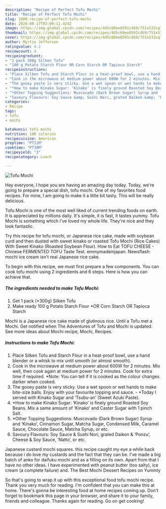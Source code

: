 ```yaml
---
description: "Recipe of Perfect Tofu Mochi"
title: "Recipe of Perfect Tofu Mochi"
slug: 1800-recipe-of-perfect-tofu-mochi
date: 2020-08-17T03:09:11.424Z
image: https://img-global.cpcdn.com/recipes/4d5c60ee8591c4b9/751x532cq70/tofu-mochi-recipe-main-photo.jpg
thumbnail: https://img-global.cpcdn.com/recipes/4d5c60ee8591c4b9/751x532cq70/tofu-mochi-recipe-main-photo.jpg
cover: https://img-global.cpcdn.com/recipes/4d5c60ee8591c4b9/751x532cq70/tofu-mochi-recipe-main-photo.jpg
author: Myrtie Jefferson
ratingvalue: 4.2
reviewcount: 4
recipeingredient:
- "1 pack 300g Silken Tofu"
- "100 g Potato Starch Flour OR Corn Starch OR Tapioca Starch"
recipeinstructions:
- "Place Silken Tofu and Starch Flour in a heat-proof bowl, use a hand blender or a whisk to mix until smooth (or almost smooth)."
- "Cook in the microwave at medium power about 600W for 2 minutes. Mix well, then cook again at medium power for 2 minutes. Cook for extra time if required. *Note: You can tell if it is cooked as the colour changes darker when cooked."
- "The gooey paste is very sticky. Use a wet spoon or wet hands to make bite-size balls. Enjoy with your favourite topping and sauce. *Today I served with Kinako Sugar and ‘Tsubu-an’ (Sweet Azuki Paste)."
- "*How to make Kinako Sugar: ‘Kinako’ is finely ground Roasted Soy Beans. Mix a same amount of ‘Kinako’ and Caster Sugar with 1 pinch Salt."
- "*Other Topping Suggestions: Muscovado (Dark Brown Sugar) Syrup and ‘Kinako’, Cinnamon Sugar, Matcha Sugar, Condensed Milk, Caramel Sauce, Chocolate Sauce, Matcha Syrup, or etc."
- "Savoury Flavours: Soy Sauce &amp; Sushi Nori, grated Daikon &amp; ‘Ponzu’, Cheese &amp; Soy Sauce, ‘Natto’, or etc."
categories:
- Recipe
tags:
- tofu
- mochi

katakunci: tofu mochi 
nutrition: 188 calories
recipecuisine: American
preptime: "PT11M"
cooktime: "PT30M"
recipeyield: "3"
recipecategory: Lunch

---
```



![Tofu Mochi](https://img-global.cpcdn.com/recipes/4d5c60ee8591c4b9/751x532cq70/tofu-mochi-recipe-main-photo.jpg)

Hey everyone, I hope you are having an amazing day today. Today, we're going to prepare a special dish, tofu mochi. One of my favorites food recipes. For mine, I am going to make it a little bit tasty. This will be really delicious.

Tofu Mochi is one of the most well liked of current trending foods on earth. It is appreciated by millions daily. It's simple, it is fast, it tastes yummy. Tofu Mochi is something which I've loved my whole life. They're nice and they look fantastic.

Try this recipe for tofu mochi, or Japanese rice cake, made with soybean curd and then dusted with sweet kinako or roasted Tofu Mochi (Rice Cakes) With Sweet Kinako (Roasted Soybean Flour). How to Eat TOFU CHEESE - Chinese FERMENTED TOFU Taste Test. emmymadeinjapan. Newsflash: mochi ice cream isn&#39;t real Japanese rice cake.


To begin with this recipe, we must first prepare a few components. You can cook tofu mochi using 2 ingredients and 6 steps. Here is how you can achieve that.

<!--inarticleads1-->

##### The ingredients needed to make Tofu Mochi:

1. Get 1 pack (*300g) Silken Tofu
1. Make ready 100 g Potato Starch Flour *OR Corn Starch OR Tapioca Starch


Mochi is a Japanese rice cake made of glutinous rice. Until a Tofu met a Mochi. Get notified when The Adventures of Tofu and Mochi is updated. See more ideas about Mochi recipe, Mochi, Recipes. 

<!--inarticleads2-->

##### Instructions to make Tofu Mochi:

1. Place Silken Tofu and Starch Flour in a heat-proof bowl, use a hand blender or a whisk to mix until smooth (or almost smooth).
1. Cook in the microwave at medium power about 600W for 2 minutes. Mix well, then cook again at medium power for 2 minutes. Cook for extra time if required. *Note: You can tell if it is cooked as the colour changes darker when cooked.
1. The gooey paste is very sticky. Use a wet spoon or wet hands to make bite-size balls. Enjoy with your favourite topping and sauce. - *Today I served with Kinako Sugar and ‘Tsubu-an’ (Sweet Azuki Paste).
1. *How to make Kinako Sugar: ‘Kinako’ is finely ground Roasted Soy Beans. Mix a same amount of ‘Kinako’ and Caster Sugar with 1 pinch Salt.
1. *Other Topping Suggestions: Muscovado (Dark Brown Sugar) Syrup and ‘Kinako’, Cinnamon Sugar, Matcha Sugar, Condensed Milk, Caramel Sauce, Chocolate Sauce, Matcha Syrup, or etc.
1. Savoury Flavours: Soy Sauce &amp; Sushi Nori, grated Daikon &amp; ‘Ponzu’, Cheese &amp; Soy Sauce, ‘Natto’, or etc.


Japanese custard mochi squares. this recipe caught my eye a while back because i do love my custards and the fact that they can be. I&#39;ve made a big batch of anko for daifuku mochi and as a filling on its own. Apart from that I have no other ideas. I have experimented with peanut butter (too salty), ice cream (a complete failure) and. The Best Mochi Dessert Recipes on Yummly 

So that's going to wrap it up with this exceptional food tofu mochi recipe. Thank you very much for reading. I'm confident that you can make this at home. There's gonna be interesting food at home recipes coming up. Don't forget to bookmark this page in your browser, and share it to your family, friends and colleague. Thanks again for reading. Go on get cooking!

